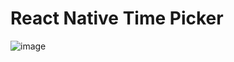 # React Native Time Picker

![image](https://cloud.githubusercontent.com/assets/59875/18215276/4bcc5f52-7105-11e6-8cfe-ce631eaab9fb.png)
